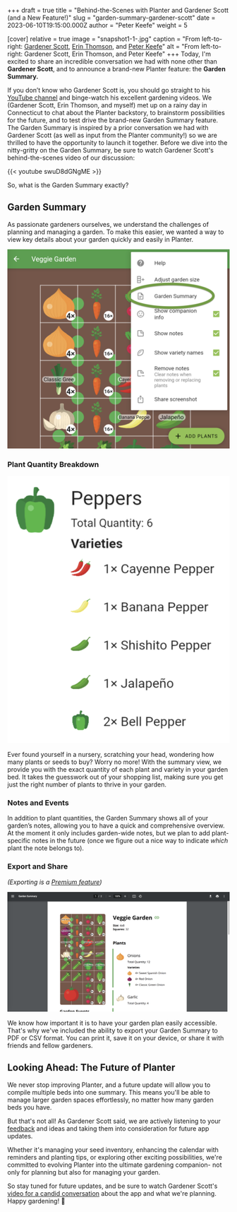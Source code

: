 +++
draft = true
title = "Behind-the-Scenes with Planter and Gardener Scott (and a New Feature!)"
slug = "garden-summary-gardener-scott"
date = 2023-06-10T19:15:00.000Z
author = "Peter Keefe"
weight = 5

[cover]
relative = true
image = "snapshot1-1-.jpg"
caption = "From left-to-right: [Gardener Scott](https://www.youtube.com/@GardenerScott), [Erin Thomson](https://blog.planter.garden/author/erin-thomson/), and [Peter Keefe](https://blog.planter.garden/author/peter-keefe/)"
alt = "From left-to-right: Gardener Scott, Erin Thomson, and Peter Keefe"
+++
Today, I'm excited to share an incredible conversation we had with none other than **Gardener Scott**, and to announce a brand-new Planter feature: the **Garden Summary.**

If you don’t know who Gardener Scott is, you should go straight to his [YouTube channel](https://www.youtube.com/@GardenerScott) and binge-watch his excellent gardening videos. We (Gardener Scott, Erin Thomson, and myself) met up on a rainy day in Connecticut to chat about the Planter backstory, to brainstorm possibilities for the future, and to test drive the brand-new Garden Summary feature. The Garden Summary is inspired by a prior conversation we had with Gardener Scott (as well as input from the Planter community!) so we are thrilled to have the opportunity to launch it together. Before we dive into the nitty-gritty on the Garden Summary, be sure to watch Gardener Scott's behind-the-scenes video of our discussion:

{{< youtube swuD8dGNgME >}}

So, what is the Garden Summary exactly?

## Garden Summary

As passionate gardeners ourselves, we understand the challenges of planning and managing a garden. To make this easier, we wanted a way to view key details about your garden quickly and easily in Planter.

![Screenshot showing how to access the Garden Summary view.](screenshot-2023-06-06-at-4.09.15-pm.png "You can find the new Garden Summary by tapping the ⋮ symbol while viewing any garden.")

### Plant Quantity Breakdown

![Screenshot of the Garden Summary plant quantity view.](screenshot-2023-06-06-at-4.10.59-pm.png "The Garden Summary shows exactly how many of each plant you've got in a bed, and breaks it down by variety.")

Ever found yourself in a nursery, scratching your head, wondering how many plants or seeds to buy? Worry no more! With the summary view, we provide you with the exact quantity of each plant and variety in your garden bed. It takes the guesswork out of your shopping list, making sure you get just the right number of plants to thrive in your garden.

### Notes and Events

In addition to plant quantities, the Garden Summary shows all of your garden’s notes, allowing you to have a quick and comprehensive overview. At the moment it only includes garden-wide notes, but we plan to add plant-specific notes in the future (once we figure out a nice way to indicate *which* plant the note belongs to).

### Export and Share

*(Exporting is a [Premium feature](https://info.planter.garden/account/premium-subscription/))*

![The downloaded Garden Summary PDF.](screenshot-2023-06-06-at-4.57.38-pm.png "Sometimes you just need your plan on physical paper, and that's okay 🖨️.")

We know how important it is to have your garden plan easily accessible. That's why we've included the ability to export your Garden Summary to PDF or CSV format. You can print it, save it on your device, or share it with friends and fellow gardeners. 

## Looking Ahead: The Future of Planter

We never stop improving Planter, and a future update will allow you to compile multiple beds into one summary. This means you'll be able to manage larger garden spaces effortlessly, no matter how many garden beds you have.

But that's not all! As Gardener Scott said, we are actively listening to your [feedback](https://planter.garden/requests) and ideas and taking them into consideration for future app updates.

Whether it's managing your seed inventory, enhancing the calendar with reminders and planting tips, or exploring other exciting possibilities, we're committed to evolving Planter into the ultimate gardening companion- not only for planning but also for managing your garden.

So stay tuned for future updates, and be sure to watch Gardener Scott's [video for a candid conversation](https://youtu.be/swuD8dGNgME) about the app and what we're planning. Happy gardening! 🌱